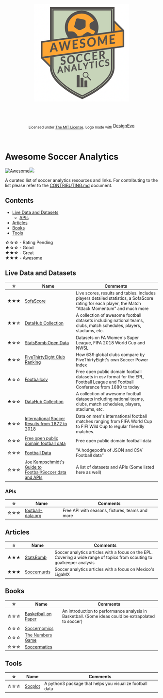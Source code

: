 <div align='center'>
  <br /><br /><br />
  <img src='img/logo.png' alt='Awesome soccer analytics logo' />
  <br /><br /><br /><br />
  <div>
    <div>
      <br />
      <sub>Licensed under <a href='https://github.com/diegopastor/awesome-soccer-analytics/blob/master/LICENSE'>The MIT License<a/>.</sub>
      <sub>Logo made with <a href="https://www.designevo.com/en/" title="Free Online Logo Maker">DesignEvo<a/></sub>
    </div>
  </div>
  <br /><br />
</div>

# Awesome Soccer Analytics

[![Awesome](https://cdn.rawgit.com/sindresorhus/awesome/d7305f38d29fed78fa85652e3a63e154dd8e8829/media/badge.svg)](https://github.com/diegopastor/awesome-soccer-analytics)<img src="https://img.shields.io/badge/⚽-rolling%20around-lightgrey.svg">

A curated list of soccer analytics resources and links. For contributing to the list please refer to
the [CONTRIBUTING.md](CONTRIBUTING.md) document.

## Contents

- [Live Data and Datasets](#Live-Data-and-Datasets)
    - [APIs](#APIs)
- [Articles](#Articles)
- [Books](#Books)
- [Tools](#Tools)

☆☆☆ - Rating Pending\
★☆☆ - Good\
★★☆ - Great\
★★★ - Awesome

## Live Data and Datasets

| ☆ | Name | Comments |
| --- | --- | --- |
|★★★|[SofaScore](https://www.sofascore.com)| Live scores, results and tables. Includes players detailed statistics, a SofaScore rating for each player, the Match "Attack Momentum" and much more |
|★★☆|[DataHub Collection](https://datahub.io/collections/football)| A collection of awesome football datasets including national teams, clubs, match schedules, players, stadiums, etc. |
|★☆☆|[StatsBomb Open Data](https://github.com/statsbomb/open-data)| Datasets on FA Women's Super League, FIFA 2018 World Cup and NWSL |
|★☆☆|[FiveThirtyEight Club Ranking](https://projects.fivethirtyeight.com/global-club-soccer-rankings/)| How 639 global clubs compare by FiveThirtyEight's own Soccer Power Index |
|★☆☆|[Footballcsv](https://github.com/footballcsv/eng-england)| Free open public domain football datasets in csv format for the EPL, Football League and Football Conference from 1880 to today|
|★☆☆|[DataHub Collection](https://datahub.io/collections/football)| A collection of awesome football datasets including national teams, clubs, match schedules, players, stadiums, etc. |
|★☆☆|[International Soccer Results from 1872 to 2018](https://www.kaggle.com/martj42/international-football-results-from-1872-to-2017)| Data on men's international football matches ranging from FIFA World Cup to FIFI Wild Cup to regular friendly matches. |
|☆☆☆|[Free open public domain football data](http://openfootball.github.io)| Free open public domain football data |
|☆☆☆|[Football Data](https://github.com/jokecamp/FootballData)| "A hodgepodfe of JSON and CSV Football data" |
|☆☆☆|[Joe Kampschmidt's Guide to Football/Soccer data and APIs](https://www.jokecamp.com/blog/guide-to-football-and-soccer-data-and-apis/)| A list of datasets and APIs (Some listed here as well)| 

### APIs

| ☆ | Name | Comments |
| --- | --- | --- |
|☆☆☆|[football-data.org](https://www.football-data.org)| Free API with seasons, fixtures, teams and more |


## Articles

| ☆ | Name | Comments |
| --- | --- | --- |
|★★★|[StatsBomb](https://statsbomb.com)| Soccer analytics articles with a focus on the EPL. Covering a wide range of topics from scouting to goalkeeper analysis |
|★★★|[Soccernurds](https://www.soccernurds.com/blog)| Soccer analytics articles with a focus on Mexico's LigaMX |

## Books

| ☆ | Name | Comments |
| --- | --- | --- |
|☆☆☆|[Basketball on Paper](https://www.nebraskapress.unl.edu/potomac-books/9781574886887/)| An introduction to performance analysis in Basketball. (Some ideas could be extrapolated to soccer) |
|☆☆☆|[Soccernomics](https://www.amazon.com/Soccernomics-England-Germany-Australia-Destined/dp/1568584814)| |
|☆☆☆|[The Numbers Game](https://www.amazon.co.uk/Numbers-Game-Everything-About-Football/dp/0241963621)| |
|☆☆☆|[Soccermatics ](https://www.bloomsbury.com/uk/soccermatics-9781472924124/)| |

## Tools

| ☆ | Name | Comments |
| --- | --- | --- |
|☆☆☆|[Socplot](https://github.com/ArqamFC/socplot)| A python3 package that helps you visualize football data |

